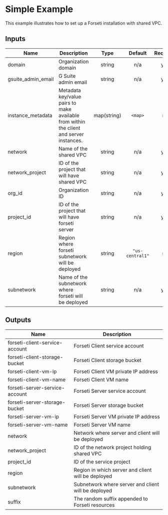 # Simple Example

This example illustrates how to set up a Forseti installation with shared VPC.

<!-- BEGINNING OF PRE-COMMIT-TERRAFORM DOCS HOOK -->
## Inputs

| Name | Description | Type | Default | Required |
|------|-------------|:----:|:-----:|:-----:|
| domain | Organization domain | string | n/a | yes |
| gsuite\_admin\_email | G Suite admin email | string | n/a | yes |
| instance\_metadata | Metadata key/value pairs to make available from within the client and server instances. | map(string) | `<map>` | no |
| network | Name of the shared VPC | string | n/a | yes |
| network\_project | ID of the project that will have shared VPC | string | n/a | yes |
| org\_id | Organization ID | string | n/a | yes |
| project\_id | ID of the project that will have forseti server | string | n/a | yes |
| region | Region where forseti subnetwork will be deployed | string | `"us-central1"` | no |
| subnetwork | Name of the subnetwork where forseti will be deployed | string | n/a | yes |

## Outputs

| Name | Description |
|------|-------------|
| forseti-client-service-account | Forseti Client service account |
| forseti-client-storage-bucket | Forseti Client storage bucket |
| forseti-client-vm-ip | Forseti Client VM private IP address |
| forseti-client-vm-name | Forseti Client VM name |
| forseti-server-service-account | Forseti Server service account |
| forseti-server-storage-bucket | Forseti Server storage bucket |
| forseti-server-vm-ip | Forseti Server VM private IP address |
| forseti-server-vm-name | Forseti Server VM name |
| network | Network where server and client will be deployed |
| network\_project | ID of the network project holding shared VPC |
| project\_id | ID of the service project |
| region | Region in which server and client will be deployed |
| subnetwork | Subnetwork where server and client will be deployed |
| suffix | The random suffix appended to Forseti resources |

<!-- END OF PRE-COMMIT-TERRAFORM DOCS HOOK -->
